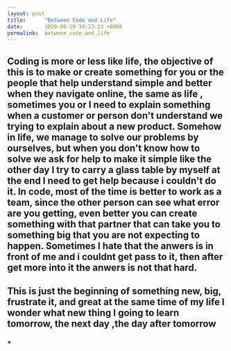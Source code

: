 ```yaml
---
layout: post
title:      "Between Code and Life"
date:       2020-06-29 19:23:23 +0000
permalink:  between_code_and_life
---
```




##  Coding is more or less like life, the objective of this is to make or create something for you or the people that help understand simple and better when they navigate online, the same as life , sometimes you or I need to explain something when a customer or person don't understand we trying to explain about a new product. Somehow in life, we manage to solve our problems by ourselves, but when you don't know how to solve we ask for help to make it simple like the other day I try to carry a glass table by myself at the end I need to get help because i couldn't do it. In code, most of the time is better to work as a team, since the other person can see what error are you getting, even better you can create something with that partner that can take you to something big that you are not expecting to happen. Sometimes I hate that the anwers is in front of me and i couldnt get pass to it, then after get more into it the anwers is not that hard.
## This is just the beginning of something new, big, frustrate it, and great at the same time of my life I wonder what new thing I going to learn tomorrow, the next day ,the day after tomorrow 
### *
